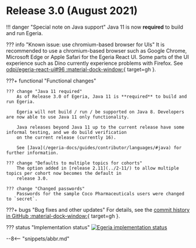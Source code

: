 <!-- SPDX-License-Identifier: CC-BY-4.0 -->
<!-- Copyright Contributors to the Egeria project. -->

# Release 3.0 (August 2021)

!!! danger "Special note on Java support"
    Java 11 is now **required** to build and run Egeria.

??? info "Known issue: use chromium-based browser for UIs"
    It is recommended to use a chromium-based browser such as Google Chrome, Microsoft Edge or Apple Safari for
    the Egeria React UI. Some parts of the UI experience such as Dino currently experience problems with
    Firefox. See [odpi/egeria-react-ui#96 :material-dock-window:](https://github.com/odpi/egeria-react-ui/issues/96){ target=gh }.

???+ functional "Functional changes"

    ??? change "Java 11 required"
        As of Release 3.0 of Egeria, Java 11 is **required** to build and run Egeria.

        Egeria will not build / run / be supported on Java 8. Developers are now able to use Java 11 only functionality.

        Java releases beyond Java 11 up to the current release have some informal testing, and we do build verification
        on the current release (currently 16).

        See [Java](/egeria-docs/guides/contributor/languages/#java) for further information.
    
    ??? change "Defaults to multiple topics for cohorts"
        The option added in [release 2.11](../2-11/) to allow multiple topics per cohort now becomes the default in
        release 3.0.
    
    ??? change "Changed passwords"
        Passwords for the sample Coco Pharmaceuticals users were changed to `secret`.

???+ bugs "Bug fixes and other updates"
    For details, see the [commit history in GitHub :material-dock-window:](https://github.com/odpi/egeria/commits/egeria-release-3.0){ target=gh }.

??? status "Implementation status"
    [![Egeria implementation status](latest.svg)](/egeria-docs/release-notes/roadmap/)

--8<-- "snippets/abbr.md"
